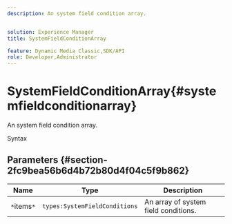 ```yaml
---
description: An system field condition array.


solution: Experience Manager
title: SystemFieldConditionArray

feature: Dynamic Media Classic,SDK/API
role: Developer,Administrator
---
```


# SystemFieldConditionArray{#systemfieldconditionarray}

An system field condition array.

 Syntax 

## Parameters {#section-2fc9bea56b6d4b72b80d4f04c5f9b862}

|  Name  | Type  | Description  |
|---|---|---|
|  `*`items`*`  | `types:SystemFieldConditions`  | An array of system field conditions.  |

